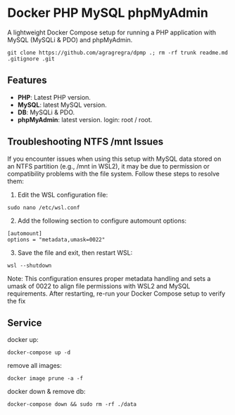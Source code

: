 # Docker PHP MySQL phpMyAdmin

A lightweight Docker Compose setup for running a PHP application with MySQL (MySQLi & PDO) and phpMyAdmin.

```
git clone https://github.com/agragregra/dpmp .; rm -rf trunk readme.md .gitignore .git
```

## Features

- **PHP**: Latest PHP version.
- **MySQL**: latest MySQL version.
- **DB**: MySQLi & PDO.
- **phpMyAdmin**: latest version. login: root / root.

## Troubleshooting NTFS /mnt Issues

If you encounter issues when using this setup with MySQL data stored on an NTFS partition (e.g., /mnt in WSL2), it may be due to permission or compatibility problems with the file system. Follow these steps to resolve them:

1. Edit the WSL configuration file:

```
sudo nano /etc/wsl.conf
```

2. Add the following section to configure automount options:

```
[automount]
options = "metadata,umask=0022"
```

3. Save the file and exit, then restart WSL:

```
wsl --shutdown
```

Note: This configuration ensures proper metadata handling and sets a umask of 0022 to align file permissions with WSL2 and MySQL requirements. After restarting, re-run your Docker Compose setup to verify the fix

## Service

docker up:
```
docker-compose up -d
```

remove all images:
```
docker image prune -a -f
```

docker down & remove db:
```
docker-compose down && sudo rm -rf ./data
```
